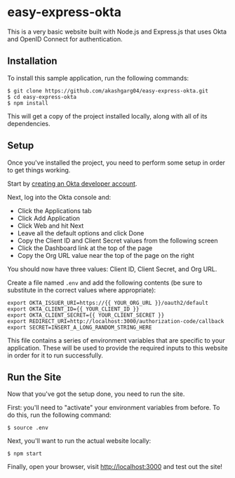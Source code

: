 # easy-express-okta

This is a very basic website built with Node.js and Express.js that uses
Okta and OpenID Connect for authentication.


## Installation

To install this sample application, run the following commands:

```console
$ git clone https://github.com/akashgarg04/easy-express-okta.git
$ cd easy-express-okta
$ npm install
```

This will get a copy of the project installed locally, along with all of its
dependencies.


## Setup

Once you've installed the project, you need to perform some setup in order to
get things working.

Start by [creating an Okta developer account](https://developer.okta.com).

Next, log into the Okta console and:

- Click the Applications tab
- Click Add Application
- Click Web and hit Next
- Leave all the default options and click Done
- Copy the Client ID and Client Secret values from the following screen
- Click the Dashboard link at the top of the page
- Copy the Org URL value near the top of the page on the right

You should now have three values: Client ID, Client Secret, and Org URL.

Create a file named `.env` and add the following contents (be sure to substitute
in the correct values where appropriate):

```
export OKTA_ISSUER_URI=https://{{ YOUR_ORG_URL }}/oauth2/default
export OKTA_CLIENT_ID={{ YOUR_CLIENT_ID }}
export OKTA_CLIENT_SECRET={{ YOUR_CLIENT_SECRET }}
export REDIRECT_URI=http://localhost:3000/authorization-code/callback
export SECRET=INSERT_A_LONG_RANDOM_STRING_HERE
```

This file contains a series of environment variables that are specific to your
application. These will be used to provide the required inputs to this website
in order for it to run successfully.


## Run the Site

Now that you've got the setup done, you need to run the site.

First: you'll need to "activate" your environment variables from before. To do
this, run the following command:

```console
$ source .env
```

Next, you'll want to run the actual website locally:

```console
$ npm start
```

Finally, open your browser, visit [http://localhost:3000](http://localhost:3000)
and test out the site!
